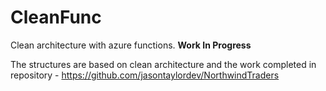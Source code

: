 # CleanFunc
Clean architecture with azure functions. **Work In Progress**

The structures are based on clean architecture and the work completed in repository - https://github.com/jasontaylordev/NorthwindTraders
